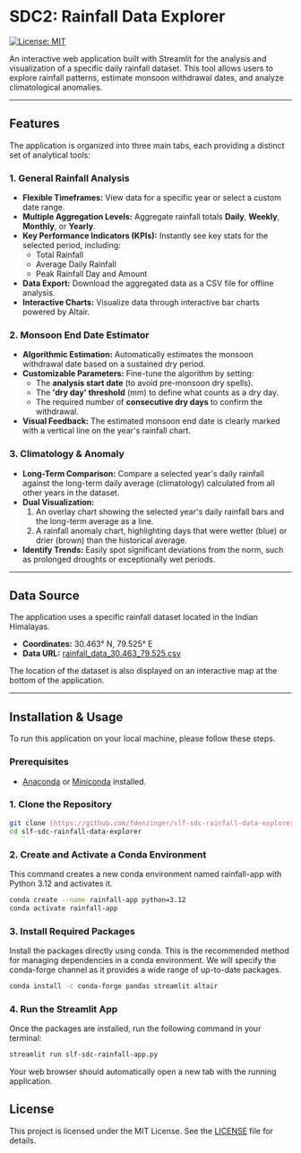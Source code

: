 # SDC2: Rainfall Data Explorer

[![License: MIT](https://img.shields.io/badge/License-MIT-yellow.svg)](https://opensource.org/licenses/MIT)

An interactive web application built with Streamlit for the analysis and visualization of a specific daily rainfall dataset. This tool allows users to explore rainfall patterns, estimate monsoon withdrawal dates, and analyze climatological anomalies.

---

## Features

The application is organized into three main tabs, each providing a distinct set of analytical tools:

### 1. General Rainfall Analysis
- **Flexible Timeframes:** View data for a specific year or select a custom date range.
- **Multiple Aggregation Levels:** Aggregate rainfall totals **Daily**, **Weekly**, **Monthly**, or **Yearly**.
- **Key Performance Indicators (KPIs):** Instantly see key stats for the selected period, including:
    - Total Rainfall
    - Average Daily Rainfall
    - Peak Rainfall Day and Amount
- **Data Export:** Download the aggregated data as a CSV file for offline analysis.
- **Interactive Charts:** Visualize data through interactive bar charts powered by Altair.

### 2. Monsoon End Date Estimator
- **Algorithmic Estimation:** Automatically estimates the monsoon withdrawal date based on a sustained dry period.
- **Customizable Parameters:** Fine-tune the algorithm by setting:
    - The **analysis start date** (to avoid pre-monsoon dry spells).
    - The **'dry day' threshold** (mm) to define what counts as a dry day.
    - The required number of **consecutive dry days** to confirm the withdrawal.
- **Visual Feedback:** The estimated monsoon end date is clearly marked with a vertical line on the year's rainfall chart.

### 3. Climatology & Anomaly
- **Long-Term Comparison:** Compare a selected year's daily rainfall against the long-term daily average (climatology) calculated from all other years in the dataset.
- **Dual Visualization:**
    1.  An overlay chart showing the selected year's daily rainfall bars and the long-term average as a line.
    2.  A rainfall anomaly chart, highlighting days that were wetter (blue) or drier (brown) than the historical average.
- **Identify Trends:** Easily spot significant deviations from the norm, such as prolonged droughts or exceptionally wet periods.

---

## Data Source

The application uses a specific rainfall dataset located in the Indian Himalayas.

-   **Coordinates:** 30.463° N, 79.525° E
-   **Data URL:** [rainfall_data_30.463_79.525.csv](https://raw.githubusercontent.com/fdenzinger/slf-sdc-rainfall-data-explorer/refs/heads/main/data/rainfall_data_30.463_79.525.csv)

The location of the dataset is also displayed on an interactive map at the bottom of the application.

---

## Installation & Usage

To run this application on your local machine, please follow these steps.

### Prerequisites
- [Anaconda](https://www.anaconda.com/products/distribution) or [Miniconda](https://docs.conda.io/en/latest/miniconda.html) installed.

### 1. Clone the Repository
```bash
git clone [https://github.com/fdenzinger/slf-sdc-rainfall-data-explorer.git](https://github.com/fdenzinger/slf-sdc-rainfall-data-explorer.git)
cd slf-sdc-rainfall-data-explorer
```

### 2. Create and Activate a Conda Environment

This command creates a new conda environment named rainfall-app with Python 3.12 and activates it.
```bash
conda create --name rainfall-app python=3.12
conda activate rainfall-app
```

### 3. Install Required Packages

Install the packages directly using conda. This is the recommended method for managing dependencies in a conda environment. We will specify the conda-forge channel as it provides a wide range of up-to-date packages.

```bash 
conda install -c conda-forge pandas streamlit altair
```

### 4. Run the Streamlit App

Once the packages are installed, run the following command in your terminal:
```bash
streamlit run slf-sdc-rainfall-app.py
```

Your web browser should automatically open a new tab with the running application.

## License

This project is licensed under the MIT License. See the [LICENSE](LICENSE) file for details.

